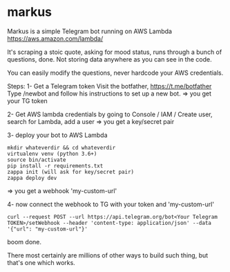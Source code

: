 # markus
Markus is a simple Telegram bot running on AWS Lambda
https://aws.amazon.com/lambda/

It's scraping a stoic quote, asking for mood status, runs through a bunch of questions, done.
Not storing data anywhere as you can see in the code.

You can easily modify the questions, never hardcode your AWS credentials.

Steps: 
1- Get a Telegram token
Visit the botfather, https://t.me/botfather
Type /newbot and follow his instructions to set up a new bot.
=> you get your TG token

2- Get AWS lambda credentials by going to Console / IAM / Create user, search for Lambda, add a user 
=> you get a key/secret pair

3- deploy your bot to AWS Lambda
```
mkdir whateverdir && cd whateverdir
virtualenv venv (python 3.6+)
source bin/activate
pip install -r requirements.txt
zappa init (will ask for key/secret pair)
zappa deploy dev
```

=> you get a webhook 'my-custom-url'

4- now connect the webhook to TG with your token and 'my-custom-url'
```
curl --request POST --url https://api.telegram.org/bot<Your Telegram TOKEN>/setWebhook --header 'content-type: application/json' --data '{"url": "my-custom-url"}'
```

boom done.

There most certainly are millions of other ways to build such thing, but that's one which works.
